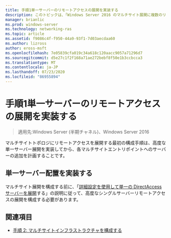 ```yaml
---
title: 手順1単一サーバーのリモートアクセスの展開を実装する
description: このトピックは、「Windows Server 2016 のマルチサイト展開に複数のリモートアクセスサーバーを展開する」の一部です。
manager: brianlic
ms.prod: windows-server
ms.technology: networking-ras
ms.topic: article
ms.assetid: f9086c4f-f950-44a9-93f1-7d03aecdaa60
ms.author: lizross
author: eross-msft
ms.openlocfilehash: 7e05839cfa019c34a618c120aacc9057a71296d7
ms.sourcegitcommit: d5e27c1f2f168a71ae272bebf8f50e1b3ccbcca3
ms.translationtype: MT
ms.contentlocale: ja-JP
ms.lasthandoff: 07/23/2020
ms.locfileid: "86955894"
---
```

# <a name="step-1-implement-a-single-server-remote-access-deployment"></a>手順1単一サーバーのリモートアクセスの展開を実装する

>適用先:Windows Server (半期チャネル)、Windows Server 2016

マルチサイトトポロジにリモートアクセスを展開する最初の構成手順は、高度な単一サーバー展開を実装してから、各マルチサイトエントリポイントへのサーバーの追加を計画することです。  
  
## <a name="implement-a-single-server-deployment"></a><a name="BKMK_1.1"></a>単一サーバー配置を実装する  
マルチサイト展開を構成する前に、「[詳細設定を使用して単一の DirectAccess サーバーを展開](../../../directaccess/single-server-advanced/deploy-a-single-directaccess-server-with-advanced-settings.md)する」の説明に従って、高度なシングルサーバーリモートアクセスの展開を構成する必要があります。  
  
## <a name="see-also"></a><a name="BKMK_Links"></a>関連項目  
  
-   [手順 2: マルチサイトインフラストラクチャを構成する](Step-2-Configure-the-Multisite-Infrastructure.md)  
